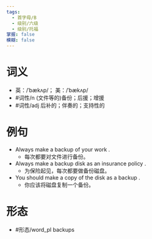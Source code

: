 ```yaml
---
tags:
  - 首字母/B
  - 级别/六级
  - 级别/托福
掌握: false
模糊: false
---
```

# 词义
- 英：/ˈbækʌp/； 美：/ˈbækʌp/
- #词性/n  (文件等的)备份；后援；增援
- #词性/adj  后补的；伴奏的；支持性的
# 例句
- Always make a backup of your work .
	- 每次都要对文件进行备份。
- Always make a backup disk as an insurance policy .
	- 为保险起见，每次都要做备份磁盘。
- You should make a copy of the disk as a backup .
	- 你应该将磁盘复制一个备份。
# 形态
- #形态/word_pl backups
